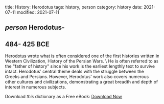 title: History: Herodotus
tags: history, person
category: history
date: 2021-07-11
modified: 2021-07-11

## _person_  Herodotus-
  484-
425 BCE
-
Herodotus wrote what is
often considered one of the first histories written in Western
Civilization,   History of the Persian Wars. \  He is often
referred to as the "father of history" since his work is the earliest
lengthly text to survive intact.  Herodotus' central theme deals with
the struggle between the Greeks and Persians.   However, Herodotus'
work also covers numerous other cultures and civilizations,
demonstrating a great breadth and depth of interest in numerous subjects.


Download *this* dictionary as a Free eBook: [Download Now]({static}static/CairnsHistoryDictionary.pdf)

